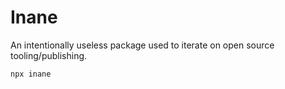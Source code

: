 # Inane

An intentionally useless package used to iterate on open source tooling/publishing.

`npx inane`
